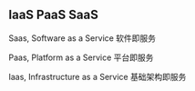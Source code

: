 ## laaS PaaS SaaS

Saas, Software as a Service 软件即服务

Paas, Platform as a Service 平台即服务

Iaas, Infrastructure as a Service 基础架构即服务
